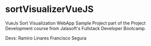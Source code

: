 # sortVisualizerVueJS
VueJs Sort Visualization WebApp
Sample Project part of the Project Development course from Jalasoft's Fullstack Developer Bootcamp.

Devs:
Ramiro Linares
Francisco Segura